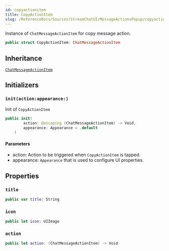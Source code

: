 ```yaml
---
id: copyactionitem 
title: CopyActionItem
slug: /ReferenceDocs/Sources/StreamChatUI/MessageActionsPopup/copyactionitem
---
```


Instance of `ChatMessageActionItem` for copy message action.

``` swift
public struct CopyActionItem: ChatMessageActionItem 
```

## Inheritance

[`ChatMessageActionItem`](ChatMessageActionItem)

## Initializers

### `init(action:appearance:)`

Init of `CopyActionItem`

``` swift
public init(
        action: @escaping (ChatMessageActionItem) -> Void,
        appearance: Appearance = .default
    ) 
```

#### Parameters

  - action: Action to be triggered when `CopyActionItem` is tapped.
  - appearance: `Appearance` that is used to configure UI properties.

## Properties

### `title`

``` swift
public var title: String 
```

### `icon`

``` swift
public let icon: UIImage
```

### `action`

``` swift
public let action: (ChatMessageActionItem) -> Void
```
